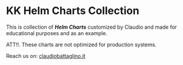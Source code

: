 # KK Helm Charts Collection

This is collection of ***Helm Charts*** customized by Claudio and made for educational purposes and as an example.

ATT!!. These charts are not optimized for production systems.

Reach us on: [claudiobattaglino.it](https://www.claudiobattaglino.it)


